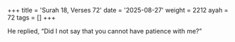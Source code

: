 +++
title = 'Surah 18, Verses 72'
date = '2025-08-27'
weight = 2212
ayah = 72
tags = []
+++

He replied, “Did I not say that you cannot have patience with me?”